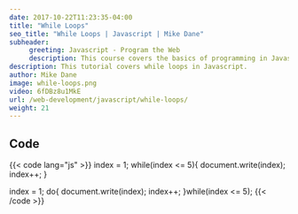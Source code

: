 ```yaml
---
date: 2017-10-22T11:23:35-04:00
title: "While Loops"
seo_title: "While Loops | Javascript | Mike Dane"
subheader:
     greeting: Javascript - Program the Web
     description: This course covers the basics of programming in Javascript. Work your way through the videos and we'll teach you everything you need to know to make your website more responsive!
description: This tutorial covers while loops in Javascript.
author: Mike Dane
image: while-loops.png
video: 6fDBz8u1MkE
url: /web-development/javascript/while-loops/
weight: 21
---
```


## Code

{{< code lang="js" >}}
index = 1;
while(index <= 5){
     document.write(index);
     index++;
}

index = 1;
do{
	document.write(index);
	index++;
}while(index <= 5);
{{< /code >}}